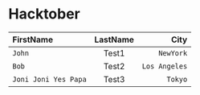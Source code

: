 # Hacktober

| FirstName     | LastName      | City  |
| :------------ |   :---:       | --------: |
| `John`        | Test1         | `NewYork`   |
| `Bob`         | Test2         | `Los Angeles`   |
| `Joni Joni Yes Papa`     | Test3         | `Tokyo`   |
